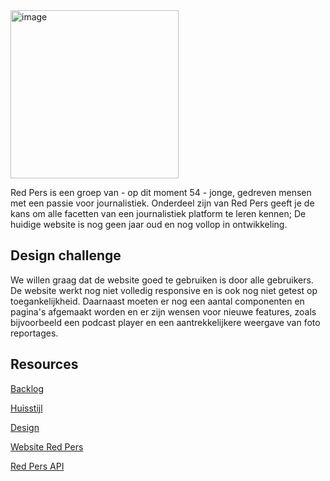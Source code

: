 <img width="269" alt="image" src="https://github.com/fdnd-agency/red-pers/assets/1061632/68215743-3d93-4897-b283-6f40b798d544">


Red Pers is een groep van - op dit moment 54 - jonge, gedreven mensen met een passie voor journalistiek.  Onderdeel zijn van Red Pers geeft je de kans om alle facetten van een journalistiek platform te leren kennen; De huidige website is nog geen jaar oud en nog vollop in ontwikkeling.

## Design challenge
We willen graag dat de website goed te gebruiken is door alle gebruikers. De website werkt nog niet volledig responsive en is ook nog niet getest op toegankelijkheid. Daarnaast moeten er nog een aantal componenten en pagina's afgemaakt worden en er zijn wensen voor nieuwe features, zoals bijvoorbeeld een podcast player en een aantrekkelijkere weergave van foto reportages. 
## Resources

[Backlog](https://github.com/orgs/fdnd-agency/projects/28)

[Huisstijl]()  

[Design]()  

[Website Red Pers](https://redpers.nl/)

[Red Pers API](https://redpers.nl/wp-json/wp/v2/posts)

